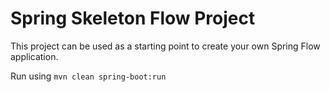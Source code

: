 # Spring Skeleton Flow Project

This project can be used as a starting point to create your own Spring Flow application. 

Run using
```mvn clean spring-boot:run```
